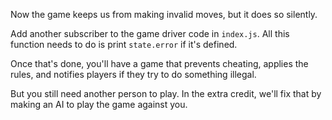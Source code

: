 Now the game keeps us from making invalid moves, but it does so silently.

Add another subscriber to the game driver code in `index.js`. All this
function needs to do is print `state.error` if it's defined.

Once that's done, you'll have a game that prevents cheating, applies
the rules, and notifies players if they try to do something illegal.

But you still need another person to play. In the extra credit, we'll
fix that by making an AI to play the game against you.